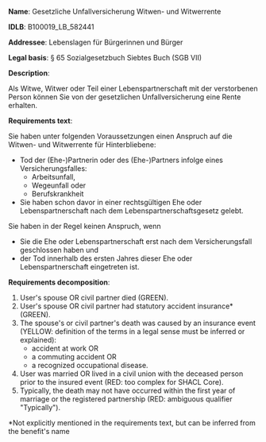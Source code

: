 <b>Name</b>: Gesetzliche Unfallversicherung Witwen- und Witwerrente

<b>IDLB</b>: B100019_LB_582441

<b>Addressee</b>: Lebenslagen für Bürgerinnen und Bürger

<b>Legal basis</b>: § 65 Sozialgesetzbuch Siebtes Buch (SGB VII)

<b>Description</b>: 

Als Witwe, Witwer oder Teil einer Lebenspartnerschaft mit der verstorbenen
Person können Sie von der gesetzlichen Unfallversicherung eine Rente erhalten.

<b>Requirements text</b>:

Sie haben unter folgenden Voraussetzungen einen Anspruch auf die Witwen- und
Witwerrente für Hinterbliebene:

  * Tod der (Ehe-)Partnerin oder des (Ehe-)Partners infolge eines Versicherungsfalles: 
    * Arbeitsunfall,
    * Wegeunfall oder
    * Berufskrankheit
  * Sie haben schon davor in einer rechtsgültigen Ehe oder Lebenspartnerschaft nach dem Lebenspartnerschaftsgesetz gelebt.

Sie haben in der Regel keinen Anspruch, wenn

  * Sie die Ehe oder Lebenspartnerschaft erst nach dem Versicherungsfall geschlossen haben und
  * der Tod innerhalb des ersten Jahres dieser Ehe oder Lebenspartnerschaft eingetreten ist.

<b>Requirements decomposition</b>:

1. User's spouse OR civil partner died (GREEN).
2. User's spouse OR civil partner had statutory accident insurance* (GREEN).
3. The spouse's or civil partner's death was caused by an insurance event (YELLOW: definition of the terms in a legal sense must be inferred or explained):
    - accident at work OR 
    - a commuting accident OR
    - a recognized occupational disease. 
4. User was married OR lived in a civil union with the deceased person prior to the insured event (RED: too complex for SHACL Core).
5. Typically, the death may not have occurred within the first year of marriage or the registered partnership (RED: ambiguous qualifier "Typically").

*Not explicitly mentioned in the requirements text, but can be inferred from the benefit's name